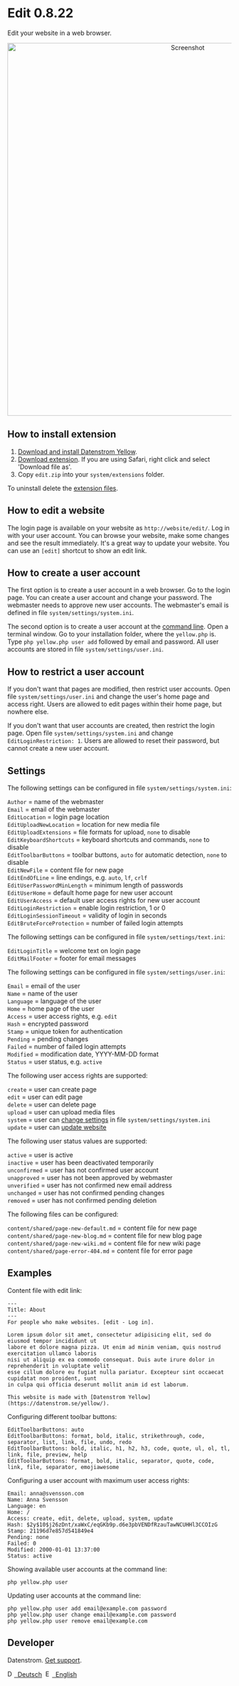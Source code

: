 Edit 0.8.22
===========
Edit your website in a web browser.

<p align="center"><img src="edit-screenshot.png?raw=true" width="795" height="836" alt="Screenshot"></p>

## How to install extension

1. [Download and install Datenstrom Yellow](https://github.com/datenstrom/yellow/).
2. [Download extension](https://github.com/datenstrom/yellow-extensions/raw/master/zip/edit.zip). If you are using Safari, right click and select 'Download file as'.
3. Copy `edit.zip` into your `system/extensions` folder.

To uninstall delete the [extension files](extension.ini).

## How to edit a website

The login page is available on your website as `http://website/edit/`. Log in with your user account. You can browse your website, make some changes and see the result immediately. It's a great way to update your website. You can use an `[edit]` shortcut to show an edit link.

## How to create a user account

The first option is to create a user account in a web browser. Go to the login page. You can create a user account and change your password. The webmaster needs to approve new user accounts. The webmaster's email is defined in file `system/settings/system.ini`.

The second option is to create a user account at the [command line](https://github.com/datenstrom/yellow-extensions/tree/master/features/command). Open a terminal window. Go to your installation folder, where the `yellow.php` is. Type `php yellow.php user add` followed by email and password. All user accounts are stored in file `system/settings/user.ini`.

## How to restrict a user account

If you don't want that pages are modified, then restrict user accounts. Open file `system/settings/user.ini` and change the user's home page and access right. Users are allowed to edit pages within their home page, but nowhere else.

If you don't want that user accounts are created, then restrict the login page. Open file `system/settings/system.ini` and change `EditLoginRestriction: 1`. Users are allowed to reset their password, but cannot create a new user account.

## Settings

The following settings can be configured in file `system/settings/system.ini`:

`Author` = name of the webmaster  
`Email` = email of the webmaster  
`EditLocation` = login page location  
`EditUploadNewLocation` = location for new media file  
`EditUploadExtensions` = file formats for upload, `none` to disable  
`EditKeyboardShortcuts` = keyboard shortcuts and commands, `none` to disable  
`EditToolbarButtons` = toolbar buttons, `auto` for automatic detection, `none` to disable  
`EditNewFile` = content file for new page  
`EditEndOfLine` = line endings, e.g. `auto`, `lf`, `crlf`  
`EditUserPasswordMinLength` = minimum length of passwords  
`EditUserHome` = default home page for new user account  
`EditUserAccess` = default user access rights for new user account  
`EditLoginRestriction` = enable login restriction, 1 or 0  
`EditLoginSessionTimeout` = validity of login in seconds  
`EditBruteForceProtection` = number of failed login attempts  

The following settings can be configured in file `system/settings/text.ini`:

`EditLoginTitle` = welcome text on login page  
`EditMailFooter` = footer for email messages  

The following settings can be configured in file `system/settings/user.ini`:

`Email` = email of the user  
`Name` =  name of the user  
`Language` = language of the user  
`Home` = home page of the user  
`Access` = user access rights, e.g. `edit`  
`Hash` = encrypted password  
`Stamp` = unique token for authentication  
`Pending` = pending changes  
`Failed` = number of failed login attempts  
`Modified` = modification date, YYYY-MM-DD format  
`Status` = user status, e.g. `active`  

The following user access rights are supported:

`create` =  user can create page  
`edit` = user can edit page  
`delete` = user can delete page  
`upload` = user can upload media files  
`system` = user can [change settings](https://github.com/datenstrom/yellow-extensions/tree/master/features/core#settings) in file `system/settings/system.ini`  
`update` = user can [update website](https://github.com/datenstrom/yellow-extensions/tree/master/features/update)  

The following user status values are supported:

`active` = user is active  
`inactive` = user has been deactivated temporarily  
`unconfirmed` = user has not confirmed user account  
`unapproved` = user has not been approved by webmaster  
`unverified` = user has not confirmed new email address  
`unchanged` = user has not confirmed pending changes  
`removed` = user has not confirmed pending deletion  

The following files can be configured:

`content/shared/page-new-default.md` = content file for new page  
`content/shared/page-new-blog.md` = content file for new blog page  
`content/shared/page-new-wiki.md` = content file for new wiki page  
`content/shared/page-error-404.md` = content file for error page  

## Examples

Content file with edit link:

    ---
    Title: About
    ---
    For people who make websites. [edit - Log in].
    
    Lorem ipsum dolor sit amet, consectetur adipisicing elit, sed do eiusmod tempor incididunt ut 
    labore et dolore magna pizza. Ut enim ad minim veniam, quis nostrud exercitation ullamco laboris 
    nisi ut aliquip ex ea commodo consequat. Duis aute irure dolor in reprehenderit in voluptate velit 
    esse cillum dolore eu fugiat nulla pariatur. Excepteur sint occaecat cupidatat non proident, sunt 
    in culpa qui officia deserunt mollit anim id est laborum.
    
    This website is made with [Datenstrom Yellow](https://datenstrom.se/yellow/). 

Configuring different toolbar buttons:

```
EditToolbarButtons: auto 
EditToolbarButtons: format, bold, italic, strikethrough, code, separator, list, link, file, undo, redo
EditToolbarButtons: bold, italic, h1, h2, h3, code, quote, ul, ol, tl, link, file, preview, help
EditToolbarButtons: format, bold, italic, separator, quote, code, link, file, separator, emojiawesome
```

Configuring a user account with maximum user access rights:

```
Email: anna@svensson.com
Name: Anna Svensson
Language: en
Home: /
Access: create, edit, delete, upload, system, update
Hash: $2y$10$j26zDnt/xaWxC/eqGKb9p.d6e3pbVENDfRzauTawNCUHHl3CCOIzG
Stamp: 21196d7e857d541849e4
Pending: none
Failed: 0
Modified: 2000-01-01 13:37:00
Status: active
```

Showing available user accounts at the command line:

`php yellow.php user`  

Updating user accounts at the command line:
 
`php yellow.php user add email@example.com password`  
`php yellow.php user change email@example.com password`  
`php yellow.php user remove email@example.com`  

## Developer

Datenstrom. [Get support](https://datenstrom.se/yellow/help/).

<p>
<a href="README-de.md"><img src="https://raw.githubusercontent.com/datenstrom/yellow-extensions/master/features/help/language-de.png" width="15" height="15" alt="Deutsch">&nbsp; Deutsch</a>&nbsp;
<a href="README.md"><img src="https://raw.githubusercontent.com/datenstrom/yellow-extensions/master/features/help/language-en.png" width="15" height="15" alt="English">&nbsp; English</a>&nbsp;
</p>
